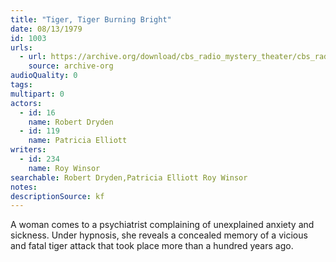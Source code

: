```yaml
---
title: "Tiger, Tiger Burning Bright"
date: 08/13/1979
id: 1003
urls: 
  - url: https://archive.org/download/cbs_radio_mystery_theater/cbs_radio_mystery_theater-1001-1050.zip/cbs_radio_mystery_theater-1001-1050%2Fcbsrmt_1003_tiger_tiger_burning_bright.mp3
    source: archive-org
audioQuality: 0
tags: 
multipart: 0
actors:  
  - id: 16
    name: Robert Dryden  
  - id: 119
    name: Patricia Elliott
writers:  
  - id: 234
    name: Roy Winsor
searchable: Robert Dryden,Patricia Elliott Roy Winsor
notes: 
descriptionSource: kf
---
```

A woman comes to a psychiatrist complaining of unexplained anxiety and sickness. Under hypnosis, she reveals a concealed memory of a vicious and fatal tiger attack that took place more than a hundred years ago.